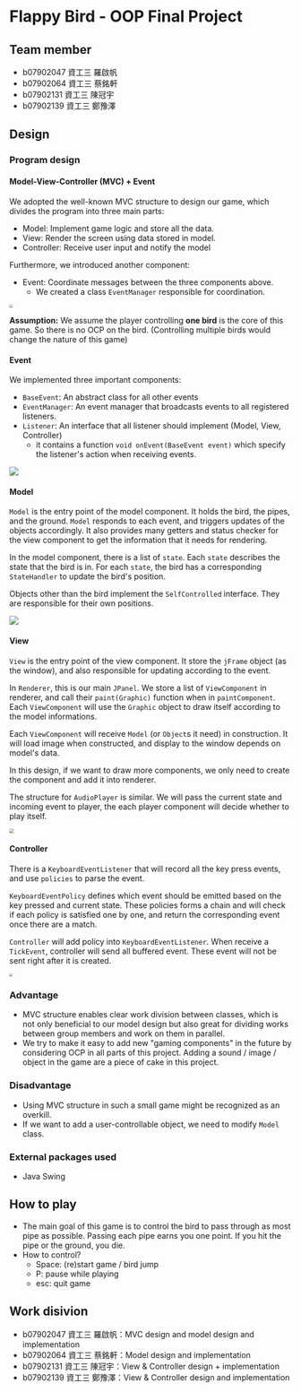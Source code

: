 # Flappy Bird - OOP Final Project

## Team member

* b07902047 資工三 羅啟帆
* b07902064 資工三 蔡銘軒
* b07902131 資工三 陳冠宇
* b07902139 資工三 鄭豫澤

## Design

### Program design

#### Model-View-Controller (MVC) + Event

We adopted the well-known MVC structure to design our game, which divides the program into three main parts: 
* Model: Implement game logic and store all the data.
* View: Render the screen using data stored in model.
* Controller: Receive user input and notify the model

Furthermore, we introduced another component:
* Event: Coordinate messages between the three components above.
    * We created a class `EventManager` responsible for coordination.

<img src="https://i.imgur.com/0E1MUPt.png" style="zoom:40%;" />

**Assumption:** We assume the player controlling **one bird** is the core of this game. So there is no OCP on the bird. (Controlling multiple birds would change the nature of this game)

#### Event

We implemented three important components:

* `BaseEvent`: An abstract class for all other events
* `EventManager`: An event manager that broadcasts events to all registered listeners.
* `Listener`: An interface that all listener should implement (Model, View, Controller)
    * it contains a function `void onEvent(BaseEvent event)` which specify the listener's action when receiving events.

<img src="https://i.imgur.com/L1NAOQx.png" style="zoom:100%;" />

#### Model

`Model` is the entry point of the model component. It holds the bird, the pipes, and the ground. `Model` responds to each event, and triggers updates of the objects accordingly. It also provides many getters and status checker for the view component to get the information that it needs for rendering.

In the model component, there is a list of `state`. Each `state` describes the state that the bird is in. For each `state`, the bird has a corresponding `StateHandler` to update the bird's position.

Objects other than the bird implement the `SelfControlled` interface. They are responsible for their own positions.

<img src="https://i.imgur.com/ULX2H2o.png" style="zoom:100%;" />

#### View

`View` is the entry point of the view component. It store the `jFrame` object (as the window), and also responsible for updating according to the event.

In `Renderer`, this is our main `JPanel`. We store a list of `ViewComponent` in renderer, and call their `paint(Graphic)` function when in `paintComponent`. Each `ViewComponent` will use the `Graphic` object to draw itself according to the model informations.

Each `ViewComponent` will receive `Model` (or `Object`s it need) in construction. It will load image when constructed, and display to the window depends on model's data.

In this design, if we want to draw more components, we only need to create the component and add it into renderer.

The structure for `AudioPlayer` is similar. We will pass the current state and incoming event to player, the each player component will decide whether to play itself.

<img src="https://i.imgur.com/XrEIcNI.png" style="zoom:50%;" />

#### Controller

There is a `KeyboardEventListener` that will record all the key press events, and use `policies` to parse the event.

`KeyboardEventPolicy` defines which event should be emitted based on the key pressed and current state. These policies forms a chain and will check if each policy is satisfied one by one, and return the corresponding event once there are a match.

`Controller` will add policy into `KeyboardEventListener`. When receive a `TickEvent`, controller will send all buffered event. These event will not be sent right after it is created.

<img src="https://i.imgur.com/iIc1KBW.png" style="zoom:40%;" />

### Advantage

* MVC structure enables clear work division between classes, which is not only beneficial to our model design but also great for dividing works between group members and work on them in parallel.
* We try to make it easy to add new "gaming components" in the future by considering OCP in all parts of this project. Adding a sound / image / object in the game are a piece of cake in this project. 

### Disadvantage

* Using MVC structure in such a small game might be recognized as an overkill.
* If we want to add a user-controllable object, we need to modify `Model` class.

### External packages used

* Java Swing

## How to play

* The main goal of this game is to control the bird to pass through as most pipe as possible. Passing each pipe earns you one point. If you hit the pipe or the ground, you die.
* How to control?
    * Space: (re)start game / bird jump
    * P: pause while playing
    * esc: quit game

## Work disivion

* b07902047 資工三 羅啟帆：MVC design and model design and implementation
* b07902064 資工三 蔡銘軒：Model design and implementation
* b07902131 資工三 陳冠宇：View & Controller design + implementation
* b07902139 資工三 鄭豫澤：View & Controller design and implementation